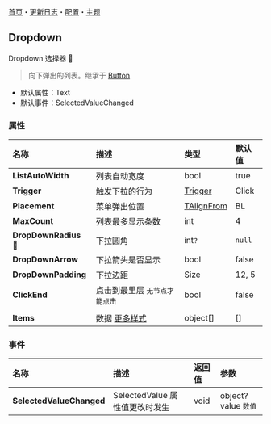 ﻿[首页](../Home.md)・[更新日志](../UpdateLog.md)・[配置](../Config.md)・[主题](../Theme.md)

## Dropdown

Dropdown 选择器 👚

> 向下弹出的列表。继承于 [Button](Button)

- 默认属性：Text
- 默认事件：SelectedValueChanged

### 属性

名称 | 描述 | 类型 | 默认值 |
:--|:--|:--|:--|
**ListAutoWidth** | 列表自动宽度 | bool | true |
**Trigger** | 触发下拉的行为 | [Trigger](Enum.md#trigger) | Click |
**Placement** | 菜单弹出位置 | [TAlignFrom](Enum.md#talignfrom) | BL |
**MaxCount** | 列表最多显示条数 | int | 4 |
**DropDownRadius** 🔴 | 下拉圆角 | int`?` | `null` |
**DropDownArrow** | 下拉箭头是否显示 | bool | false |
**DropDownPadding** | 下拉边距 | Size | 12, 5 |
**ClickEnd** | 点击到最里层 `无节点才能点击` | bool | false |
||||
**Items** | 数据 [更多样式](../DropdownStyles.md) | object[] | [] |

### 事件

名称 | 描述 | 返回值 | 参数 |
:--|:--|:--|:--|
**SelectedValueChanged** | SelectedValue 属性值更改时发生 | void | object? value `数值` |